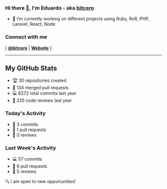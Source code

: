 ### Hi there 👋, I'm Eduardo - aka [bitcero](https://bitcero.dev)

- 🔭 I’m currently working on different projects using Ruby, RoR, PHP, Laravel, React, Node

### Connect with me

[ [**@bitcero**](https://twitter.com/bitcero/) |
[**Website**](https://eduardocortes.mx) ]

---

<!--SECTION:stats-->
## My GitHub Stats

- 🏆 30 repositories created
- 🔀 134 merged pull requests
- 💻 6272 total commits last year
- 🧐 225 code reviews last year

### Today's Activity

- 📝 3 commits
- 🤝 1 pull requests
- 👀 0 reviews

### Last Week's Activity

- 💻 57 commits
- 🤝 6 pull requests
- 👀 5 reviews

🔍 I am open to new opportunities!
  <!--/SECTION:stats-->
